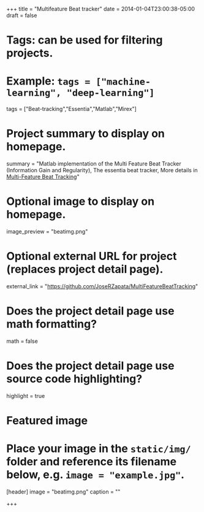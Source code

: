 +++
title = "Multifeature Beat tracker"
date = 2014-01-04T23:00:38-05:00
draft = false

# Tags: can be used for filtering projects.
# Example: `tags = ["machine-learning", "deep-learning"]`
tags = ["Beat-tracking","Essentia","Matlab","Mirex"]

# Project summary to display on homepage.
summary = "Matlab implementation of the Multi Feature Beat Tracker (Information Gain and Regularity), The essentia beat tracker, More details in [Multi-Feature Beat Tracking](https://joserzapata.github.io/publication/multifeaturebeattracker/)"

# Optional image to display on homepage.
image_preview = "beatimg.png"

# Optional external URL for project (replaces project detail page).
external_link = "https://github.com/JoseRZapata/MultiFeatureBeatTracking"

# Does the project detail page use math formatting?
math = false

# Does the project detail page use source code highlighting?
highlight = true

# Featured image
# Place your image in the `static/img/` folder and reference its filename below, e.g. `image = "example.jpg"`.
[header]
image = "beatimg.png"
caption = ""

+++

